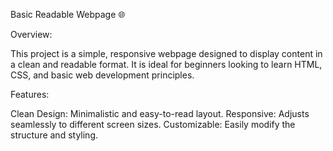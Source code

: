 Basic Readable Webpage 🌐


Overview:

This project is a simple, responsive webpage designed to display content in a clean and readable format. It is ideal for beginners looking to learn HTML, CSS, and basic web development principles.

Features:

Clean Design: Minimalistic and easy-to-read layout.
Responsive: Adjusts seamlessly to different screen sizes.
Customizable: Easily modify the structure and styling.
